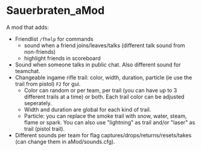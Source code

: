 Sauerbraten_aMod
================

A mod that adds:
* Friendlist `/fhelp` for commands
  * sound when a friend joins/leaves/talks (different talk sound from non-friends)
  * highlight friends in scoreboard
* Sound when someone talks in public chat. Also different sound for teamchat.
* Changeable ingame rifle trail: color, width, duration, particle (ie use the trail from pistol) `F2` for gui.
  * Color can random or per team, per trail (you can have up to 3 different trails at a time) or both. Each trail color can be adjusted seperately.
  * Width and duration are global for each kind of trail.
  * Particle: you can replace the smoke trail with snow, water, steam, flame or spark.
    You can also use "lightning" as trail and/or "laser" as trail (pistol trail).
* Different sounds per team for flag captures/drops/returns/resets/takes (can change them in aMod/sounds.cfg).
